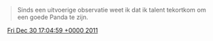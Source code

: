 > Sinds een uitvoerige observatie weet ik dat ik talent tekortkom om een goede Panda te zijn\.

<img src="../../media/tweet.ico" width="12" /> [Fri Dec 30 17:04:59 +0000 2011](https://twitter.com/DromerDenker/status/152797339323609090)